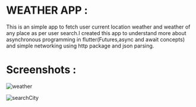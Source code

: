 # WEATHER APP :

This is an simple app to fetch user current location weather and weather of any place as per user search.I created this app to understand more about asynchronous programming in flutter(Futures,async and await concepts) and simple networking using http package and json parsing.

# Screenshots :
![weather](https://user-images.githubusercontent.com/34604479/89098830-a1f26400-d40a-11ea-8f2d-52c7ac6c1fdd.jpg)

![searchCity](https://user-images.githubusercontent.com/34604479/89098824-91da8480-d40a-11ea-9e43-3f5c625c280d.jpg)